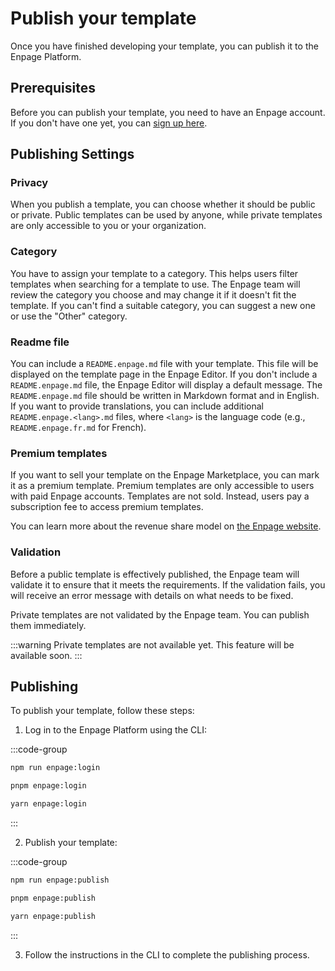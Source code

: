 # Publish your template

Once you have finished developing your template, you can publish it to the Enpage Platform.

## Prerequisites

Before you can publish your template, you need to have an Enpage account. If you don't have one yet, you can [sign up here](https://enpage.co).


## Publishing Settings

### Privacy

When you publish a template, you can choose whether it should be public or private.
Public templates can be used by anyone, while private templates are only accessible to you or your organization.

### Category

You have to assign your template to a category. This helps users filter templates when searching for a template to use. The Enpage team will review the category you choose and may change it if it doesn't fit the template.
If you can't find a suitable category, you can suggest a new one or use the "Other" category.

### Readme file

You can include a `README.enpage.md` file with your template. This file will be displayed on the template page in the Enpage Editor. If you don't include a `README.enpage.md` file, the Enpage Editor will display a default message. The `README.enpage.md` file should be written in Markdown format and in English. If you want to provide translations, you can include additional `README.enpage.<lang>.md` files, where `<lang>` is the language code (e.g., `README.enpage.fr.md` for French).

### Premium templates

If you want to sell your template on the Enpage Marketplace, you can mark it as a premium template. Premium templates are only accessible to users with paid Enpage accounts. Templates are not sold. Instead, users pay a subscription fee to access premium templates.

You can learn more about the revenue share model on [the Enpage website](https://enpage.co/publishing).

### Validation


Before a public template is effectively published, the Enpage team will validate it to ensure that it meets the requirements. If the validation fails, you will receive an error message with details on what needs to be fixed.

Private templates are not validated by the Enpage team. You can publish them immediately.

:::warning
Private templates are not available yet. This feature will be available soon.
:::

## Publishing

To publish your template, follow these steps:

1. Log in to the Enpage Platform using the CLI:

:::code-group

```bash [npm]
npm run enpage:login
```

```bash [pnpm]
pnpm enpage:login
```

```bash [yarn]
yarn enpage:login
```
:::

2. Publish your template:

:::code-group

```bash [npm]
npm run enpage:publish
```

```bash [pnpm]
pnpm enpage:publish
```

```bash [yarn]
yarn enpage:publish
```
:::

3. Follow the instructions in the CLI to complete the publishing process.
